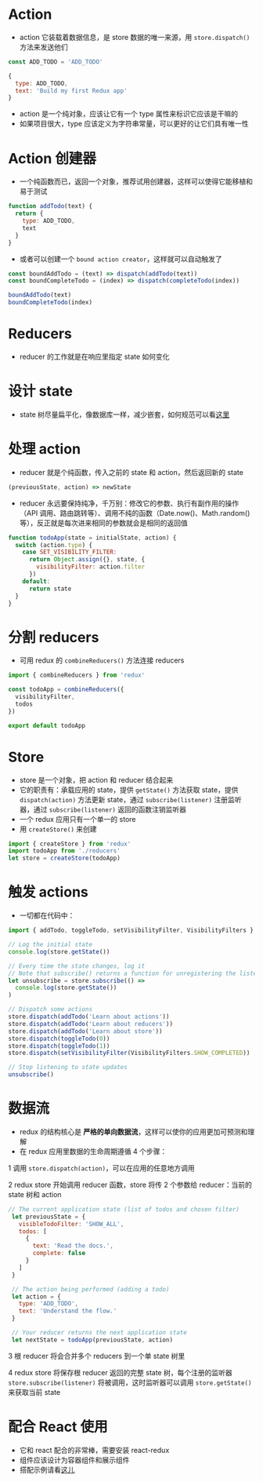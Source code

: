 # Action
- action 它装载着数据信息，是 store 数据的唯一来源，用 `store.dispatch()` 方法来发送他们

```js
const ADD_TODO = 'ADD_TODO'
```

```js
{
  type: ADD_TODO,
  text: 'Build my first Redux app'
}
```

- action 是一个纯对象，应该让它有一个 type 属性来标识它应该是干嘛的
- 如果项目很大，type 应该定义为字符串常量，可以更好的让它们具有唯一性

# Action 创建器
- 一个纯函数而已，返回一个对象，推荐试用创建器，这样可以使得它能移植和易于测试

```js
function addTodo(text) {
  return {
    type: ADD_TODO,
    text
  }
}
```

- 或者可以创建一个 `bound action creator`，这样就可以自动触发了

```js
const boundAddTodo = (text) => dispatch(addTodo(text))
const boundCompleteTodo = (index) => dispatch(completeTodo(index))

boundAddTodo(text)
boundCompleteTodo(index)
```

# Reducers
- reducer 的工作就是在响应里指定 state 如何变化

# 设计 state
- state 树尽量扁平化，像数据库一样，减少嵌套，如何规范可以看[这里](https://github.com/paularmstrong/normalizr)

# 处理 action
- reducer 就是个纯函数，传入之前的 state 和 action，然后返回新的 state

```js
(previousState, action) => newState
```

- reducer 永远要保持纯净，千万别：修改它的参数、执行有副作用的操作（API 调用、路由跳转等）、调用不纯的函数（Date.now()、Math.random() 等），反正就是每次进来相同的参数就会是相同的返回值

```js
function todoApp(state = initialState, action) {
  switch (action.type) {
    case SET_VISIBILITY_FILTER:
      return Object.assign({}, state, {
        visibilityFilter: action.filter
      })
    default:
      return state
  }
}
```

# 分割 reducers
- 可用 redux 的 `combineReducers()` 方法连接 reducers

```js
import { combineReducers } from 'redux'

const todoApp = combineReducers({
  visibilityFilter,
  todos
})

export default todoApp
```

# Store
- store 是一个对象，把 action 和 reducer 结合起来
- 它的职责有：承载应用的 state，提供 `getState()` 方法获取 state，提供 `dispatch(action)` 方法更新 state，通过 `subscribe(listener)` 注册监听器，通过 `subscribe(listener)` 返回的函数注销监听器
- 一个 redux 应用只有一个单一的 store
- 用 `createStore()` 来创建

```js
import { createStore } from 'redux'
import todoApp from './reducers'
let store = createStore(todoApp)
```

# 触发 actions
- 一切都在代码中：

```js
import { addTodo, toggleTodo, setVisibilityFilter, VisibilityFilters } from './actions'

// Log the initial state
console.log(store.getState())

// Every time the state changes, log it
// Note that subscribe() returns a function for unregistering the listener
let unsubscribe = store.subscribe(() =>
  console.log(store.getState())
)

// Dispatch some actions
store.dispatch(addTodo('Learn about actions'))
store.dispatch(addTodo('Learn about reducers'))
store.dispatch(addTodo('Learn about store'))
store.dispatch(toggleTodo(0))
store.dispatch(toggleTodo(1))
store.dispatch(setVisibilityFilter(VisibilityFilters.SHOW_COMPLETED))

// Stop listening to state updates
unsubscribe()
```

# 数据流
- redux 的结构核心是 **严格的单向数据流**，这样可以使你的应用更加可预测和理解
- 在 redux 应用里数据的生命周期遵循 4 个步骤：

1 调用 `store.dispatch(action)`，可以在应用的任意地方调用

2 redux store 开始调用 reducer 函数，store 将传 2 个参数给 reducer：当前的 state 树和 action

```js
// The current application state (list of todos and chosen filter)
 let previousState = {
   visibleTodoFilter: 'SHOW_ALL',
   todos: [
     {
       text: 'Read the docs.',
       complete: false
     }
   ]
 }

 // The action being performed (adding a todo)
 let action = {
   type: 'ADD_TODO',
   text: 'Understand the flow.'
 }

 // Your reducer returns the next application state
 let nextState = todoApp(previousState, action)
```

3 根 reducer 将会合并多个 reducers 到一个单 state 树里

4 redux store 将保存根 reducer 返回的完整 state 树，每个注册的监听器 `store.subscribe(listener)` 将被调用，这时监听器可以调用 `store.getState()` 来获取当前 state

# 配合 React 使用
- 它和 react 配合的非常棒，需要安装 react-redux
- 组件应该设计为容器组件和展示组件
- 搭配示例请看[这儿](http://redux.js.org/docs/basics/ExampleTodoList.html)
